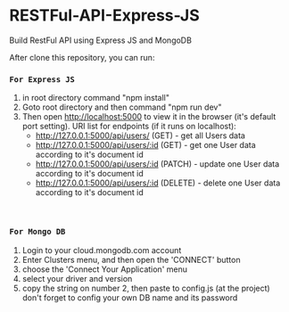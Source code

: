 # RESTFul-API-Express-JS
Build RestFul API using Express JS and MongoDB

After clone this repository, you can run:

### `For Express JS`
1. in root directory command "npm install"<br />
2. Goto root directory and then command "npm run dev" <br/>
3. Then open [http://localhost:5000](http://localhost:5000) to view it in the browser (it's default port setting).
   URI list for endpoints  (if it runs on localhost):
   - http://127.0.0.1:5000/api/users/ (<bold>GET</bold>)  - get all Users data
   - http://127.0.0.1:5000/api/users/:id (<bold>GET</bold>) - get one User data according to it's document id
   - http://127.0.0.1:5000/api/users/:id (<bold>PATCH</bold>) - update one User data according to it's document id
   - http://127.0.0.1:5000/api/users/:id (<bold>DELETE</bold>)  - delete one User data according to it's document id
<br/>

### `For Mongo DB`
1. Login to your cloud.mongodb.com account
2. Enter Clusters menu, and then open the 'CONNECT' button
3. choose the 'Connect Your Application' menu
4. select your driver and version
5. copy the string on number 2, then paste to config.js (at the project)
  don't forget to config your own DB name and its password

